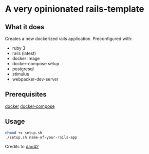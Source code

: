 # A very opinionated rails-template

## What it does

Creates a new dockerized rails application. Preconfigured with:

- ruby 3
- rails (latest)
- docker image
- docker-compose setup
- postgresql
- stimulus
- webpacker-dev-server

## Prerequisites

[docker](https://docs.docker.com/get-docker/)
[docker-compose](https://docs.docker.com/compose/install/)

## Usage

```sh
chmod +x setup.sh
./setup.sh name-of-your-rails-app
```

Credits to [dao42](https://github.com/dao42/rails-template)
